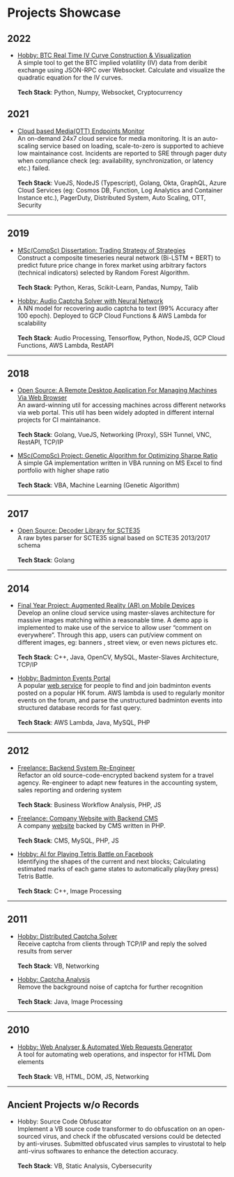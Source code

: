# Projects Showcase

## 2022

* [Hobby: BTC Real Time IV Curve Construction & Visualization](https://github.com/chanyk-joseph/btc-option-iv-curve)  
A simple tool to get the BTC implied volatility (IV) data from deribit exchange using JSON-RPC over Websocket. Calculate and visualize the quadratic equation for the IV curves.     
\
**Tech Stack**: Python, Numpy, Websocket, Cryptocurrency

## 2021

* [Cloud based Media(OTT) Endpoints Monitor](2021_media_monitor)  
An on-demand 24x7 cloud service for media monitoring. It is an auto-scaling service based on loading, scale-to-zero is supported to achieve low maintainance cost. Incidents are reported to SRE through pager duty when compliance check (eg: availability, synchronization, or latency etc.) failed.     
\
**Tech Stack**: VueJS, NodeJS (Typescript), Golang, Okta, GraphQL, Azure Cloud Services (eg: Cosmos DB, Function, Log Analytics and Container Instance etc.), PagerDuty, Distributed System, Auto Scaling, OTT, Security

---

## 2019

* [MSc(CompSc) Dissertation: Trading Strategy of Strategies](2019_dissertation)  
Construct a composite timeseries neural network (Bi-LSTM + BERT) to predict future price change in forex market using arbitrary factors (technical indicators) selected by Random Forest Algorithm.  
\
**Tech Stack**: Python, Keras, Scikit-Learn, Pandas, Numpy, Talib

* [Hobby: Audio Captcha Solver with Neural Network](https://github.com/chanyk-joseph/digits_sounds_recognizer)  
A NN model for recovering audio captcha to text (99% Accuracy after 100 epoch). Deployed to GCP Cloud Functions & AWS Lambda for scalability  
\
**Tech Stack**: Audio Processing, Tensorflow, Python, NodeJS, GCP Cloud Functions, AWS Lambda, RestAPI

---

## 2018

* [Open Source: A Remote Desktop Application For Managing Machines Via Web Browser](https://github.com/harmonicinc-com/joebot)  
An award-winning util for accessing machines across different networks via web portal. This util has been widely adopted in different internal projects for CI maintainance.  
\
**Tech Stack**: Golang, VueJS, Networking (Proxy), SSH Tunnel, VNC, RestAPI, TCP/IP

* [MSc(CompSc) Project: Genetic Algorithm for Optimizing Sharpe Ratio](https://github.com/chanyk-joseph/Genetic_Algo_On_Excel)  
A simple GA implementation written in VBA running on MS Excel to find portfolio with higher shape ratio  
\
**Tech Stack**: VBA, Machine Learning (Genetic Algorithm)

---

## 2017

* [Open Source: Decoder Library for SCTE35](https://github.com/chanyk-joseph/scte35_decoder)  
A raw bytes parser for SCTE35 signal based on SCTE35 2013/2017 schema  
\
**Tech Stack**: Golang

---

## 2014

* [Final Year Project: Augmented Reality (AR) on Mobile Devices](2014_cs_fyp)  
Develop an online cloud service using master-slaves architecture for massive images matching within a reasonable time. A demo app is implemented to make use of the service to allow user “comment on everywhere”. Through this app, users can put/view comment on different images, eg: banners , street view, or even news pictures etc.  
\
**Tech Stack**: C++, Java, OpenCV, MySQL, Master-Slaves Architecture, TCP/IP

* [Hobby: Badminton Events Portal](2014_haudosi)  
A popular [web service](https://www.haudosi.com) for people to find and join badminton events posted on a popular HK forum. AWS lambda is used to regularly monitor events on the forum, and parse the unstructured badminton events into structured database records for fast query.  
\
**Tech Stack**: AWS Lambda, Java, MySQL, PHP

---

## 2012

* [Freelance: Backend System Re-Engineer](2012_travel_agency_cms)  
Refactor an old source-code-encrypted backend system for a travel agency. Re-engineer to adapt new features in the accounting system, sales reporting and ordering system  
\
**Tech Stack**: Business Workflow Analysis, PHP, JS

* [Freelance: Company Website with Backend CMS](2012_fita_freelance)  
A company [website](http://www.fita.com.hk) backed by CMS written in PHP.  
\
**Tech Stack**: CMS, MySQL, PHP, JS

* [Hobby: AI for Playing Tetris Battle on Facebook](2012_ai_tetris_battle)  
Identifying the shapes of the current and next blocks; Calculating estimated marks of each game states to automatically play(key press) Tetris Battle.  
\
**Tech Stack**: C++, Image Processing

---

## 2011

* [Hobby: Distributed Captcha Solver](2011_distributed_captcha_solver)  
Receive captcha from clients through TCP/IP and reply the solved results from server  
\
**Tech Stack**: VB, Networking

* [Hobby: Captcha Analysis](2011_captcha_analysis)  
Remove the background noise of captcha for further recognition  
\
**Tech Stack**: Java, Image Processing

---

## 2010

* [Hobby: Web Analyser & Automated Web Requests Generator](2010_web_analyser)  
A tool for automating web operations, and inspector for HTML Dom elements  
\
**Tech Stack**: VB, HTML, DOM, JS, Networking

---

## Ancient Projects w/o Records

* Hobby: Source Code Obfuscator  
Implement a VB source code transformer to do obfuscation on an open-sourced virus, and check if the obfuscated versions could be detected by anti-viruses. Submitted obfuscated virus samples to virustotal to help anti-virus softwares to enhance the detection accuracy.  
\
**Tech Stack**: VB, Static Analysis, Cybersecurity

